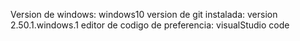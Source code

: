 Version de windows: windows10
version de git instalada: version 2.50.1.windows.1
editor de codigo de preferencia: visualStudio code
